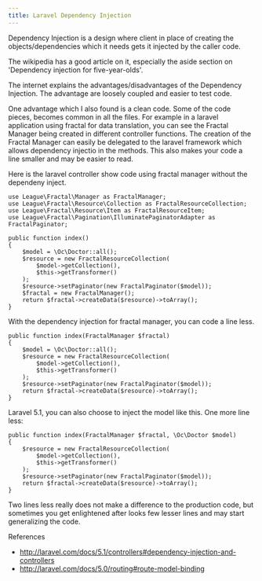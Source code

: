 ```yaml
---
title: Laravel Dependency Injection
---
```


Dependency Injection is a design where client in place of creating the
objects/dependencies which it needs gets it injected by the caller code.

The wikipedia has a good article on it, especially the aside section on
'Dependency injection for five-year-olds'.

The internet explains the advantages/disadvantages of the Dependency Injection.
The advantage are loosely coupled and easier to test code.

One advantage which I also found is a clean code. Some of the code pieces,
becomes common in all the files. For example in a laravel application using
fractal for data translation, you can see the Fractal Manager being created in
different controller functions. The creation of the Fractal Manager can easily
be delegated to the laravel framework which allows dependency injectio in the
methods. This also makes your code a line smaller and may be easier to read.


Here is the laravel controller show code using fractal manager without the
dependeny inject.

    use League\Fractal\Manager as FractalManager;
    use League\Fractal\Resource\Collection as FractalResourceCollection;
    use League\Fractal\Resource\Item as FractalResourceItem;
    use League\Fractal\Pagination\IlluminatePaginatorAdapter as FractalPaginator;

    public function index()
    {
        $model = \Oc\Doctor::all();
        $resource = new FractalResourceCollection(
            $model->getCollection(),
            $this->getTransformer()
        );
        $resource->setPaginator(new FractalPaginator($model));
        $fractal = new FractalManager();
        return $fractal->createData($resource)->toArray();
    }

With the dependency injection for fractal manager, you can code a line less.

    public function index(FractalManager $fractal)
    {
        $model = \Oc\Doctor::all();
        $resource = new FractalResourceCollection(
            $model->getCollection(),
            $this->getTransformer()
        );
        $resource->setPaginator(new FractalPaginator($model));
        return $fractal->createData($resource)->toArray();
    }

Laravel 5.1, you can also choose to inject the model like this. One more line
less:

    public function index(FractalManager $fractal, \Oc\Doctor $model)
    {
        $resource = new FractalResourceCollection(
            $model->getCollection(),
            $this->getTransformer()
        );
        $resource->setPaginator(new FractalPaginator($model));
        return $fractal->createData($resource)->toArray();
    }

Two lines less really does not make a difference to the production code, but
sometimes you get enlightened after looks few lesser lines and may start
generalizing the code.

References
- http://laravel.com/docs/5.1/controllers#dependency-injection-and-controllers
- http://laravel.com/docs/5.0/routing#route-model-binding
